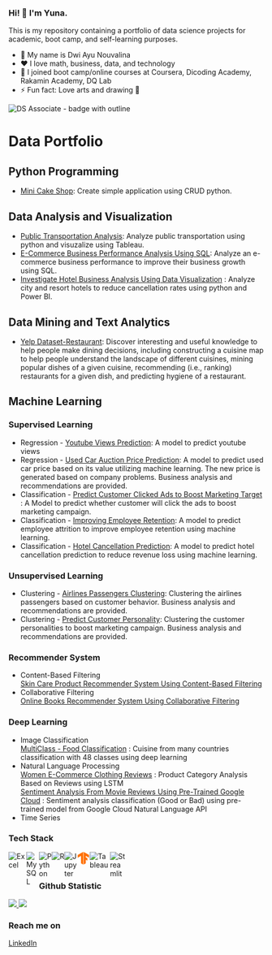 ### Hi! 👋 I'm Yuna.

This is my repository containing a portfolio of data science projects for academic, boot camp, and self-learning purposes.


- 👧 My name is Dwi Ayu Nouvalina
- ❤️ I love math, business, data, and technology
- 🏫 I joined boot camp/online courses at Coursera, Dicoding Academy, Rakamin Academy, DQ Lab
- ⚡ Fun fact: Love arts and drawing 🎨

<img width="98" alt="DS Associate - badge with outline" src="https://github.com/user-attachments/assets/7e9afaf4-039b-43d0-b348-5bca7d2ee64f">


# Data Portfolio  

## Python Programming  
 - [Mini Cake Shop](https://github.com/Yunanouv/Mini-App-CRUD): Create simple application using CRUD python.
   
## Data Analysis and Visualization
 - [Public Transportation Analysis](https://github.com/Yunanouv/Public-Transportation-Analysis): Analyze public transportation using python and visuzalize using Tableau.    
 - [E-Commerce Business Performance Analysis Using SQL](https://github.com/Yunanouv/ECommerce-Business-Performance-Analysis): Analyze an e-commerce business performance to improve their business growth using SQL.  
 - [Investigate Hotel Business Analysis Using Data Visualization](https://github.com/Yunanouv/Hotel-Business-Analysis) : Analyze city and resort hotels to reduce cancellation rates using python and Power BI.

## Data Mining and Text Analytics
- [Yelp Dataset-Restaurant](https://github.com/Yunanouv/Data-Mining-Project): Discover interesting and useful knowledge to help people make dining decisions, including constructing a cuisine map to help people understand the landscape of different cuisines, mining popular dishes of a given cuisine, recommending (i.e., ranking) restaurants for a given dish, and predicting hygiene of a restaurant. 

## Machine Learning
### Supervised Learning
- Regression - [Youtube Views Prediction](https://github.com/Yunanouv/Youtube-Views-Prediction): A model to predict youtube views
- Regression - [Used Car Auction Price Prediction](https://github.com/Yunanouv/Used-Car-Price-Prediction):  A model to predict used car price based on its value utilizing machine learning. The new price is generated based on company problems. Business analysis and recommendations are provided.
- Classification - [Predict Customer Clicked Ads to Boost Marketing Target](https://github.com/Yunanouv/Predict-Customer-Clicked-Ads-to-Boost-Marketing) : A Model to predict whether customer will click the ads to boost marketing campaign.
- Classification - [Improving Employee Retention](https://github.com/Yunanouv/Improving-Employee-Retention): A model to predict employee attrition to improve employee retention using machine learning.
- Classification - [Hotel Cancellation Prediction](https://github.com/Yunanouv/Hotel-Cancellation-Prediction): A model to predict hotel cancellation prediction to reduce revenue loss using machine learning.
    
### Unsupervised Learning
- Clustering - [Airlines Passengers Clustering](https://github.com/Yunanouv/Airlines-Passengers-Clustering): Clustering the airlines passengers based on customer behavior. Business analysis and recommendations are provided.
- Clustering - [Predict Customer Personality](https://github.com/Yunanouv/Predict-Customer-Personality): Clustering the customer personalities to boost marketing campaign. Business analysis and recommendations are provided.

### Recommender System 
- Content-Based Filtering  
[Skin Care Product Recommender System Using Content-Based Filtering](https://github.com/Yunanouv/Skin-Care-Recommender-System)
- Collaborative Filtering   
[Online Books Recommender System Using Collaborative Filtering](https://github.com/Yunanouv/Recommender-System-Book_Recommender)

### Deep Learning
- Image Classification  
  [MultiClass - Food Classification](https://github.com/Yunanouv/Image-Classification---Food-Classification) : Cuisine from many countries classification with 48 classes using deep learning
- Natural Language Processing  
 [Women E-Commerce Clothing Reviews](https://github.com/Yunanouv/Natural-Language-Processing) : Product Category Analysis Based on Reviews using LSTM  
 [Sentiment Analysis From Movie Reviews Using Pre-Trained Google Cloud](https://github.com/Yunanouv/NLP-with-Google-Cloud-Natural-Language-API) : Sentiment analysis classification (Good or Bad) using pre-trained model from Google Cloud Natural Language API  
- Time Series   



### Tech Stack
<p>
  <img align="left" alt="Excel" width="35px" src="https://is2-ssl.mzstatic.com/image/thumb/Purple126/v4/a8/fd/5a/a8fd5a84-c6f1-355f-3b9f-6e86598efaa3/XCEL.png/1200x630bb.png" />
 <img align="left" alt="MySQL"  width="25px"
src="https://cdn.jsdelivr.net/gh/devicons/devicon/icons/mysql/mysql-original.svg" />
 <img align="left" alt="Python" width="25px" src="https://upload.wikimedia.org/wikipedia/commons/c/c3/Python-logo-notext.svg" />
 <img align="left" alt="R" width="25px" src="https://upload.wikimedia.org/wikipedia/commons/thumb/1/1b/R_logo.svg/1280px-R_logo.svg.png" />
 <img align="left" alt="Jupyter" width="25px" src="https://upload.wikimedia.org/wikipedia/commons/3/38/Jupyter_logo.svg" />
 <img align="left" alt="TensorFlow" width="25px" src="https://github.com/devicons/devicon/blob/master/icons/tensorflow/tensorflow-original.svg" />
 <img align="left" alt="Tableau" width="40px" src="https://logos-world.net/wp-content/uploads/2021/10/Tableau-Symbol.png" />
 <img align="left" alt="Streamlit" width="30px" src="https://img.icons8.com/?size=100&id=Rffi8qeb2fK5&format=png&color=000000" />
</p>

  <br>
  <br>
  
### Github Statistic
<p align="left">
<a href="https://github.com/Yunanouv">
  <img height="180em" src="https://github-readme-stats-eight-theta.vercel.app/api?username=Yunanouv&show_icons=true&theme=algolia&include_all_commits=true&count_private=true"/>
  <img height="180em" src="https://github-readme-stats-eight-theta.vercel.app/api/top-langs/?username=Yunanouv&layout=compact&langs_count=8&theme=omni"/>
</a>
</p>

### Reach me on
 <a href="https://www.linkedin.com/in/dwi-ayu-nouvalina/">LinkedIn</a>

